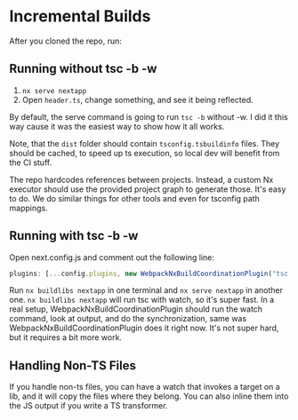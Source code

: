# Incremental Builds

After you cloned the repo, run:

## Running without tsc -b -w

1. `nx serve nextapp`
2. Open `header.ts`, change something, and see it being reflected.

By default, the serve command is going to run `tsc -b` without -w. I did it this way cause it was the easiest way to show how it all works.

Note, that the `dist` folder should contain `tsconfig.tsbuildinfo` files. They should be cached, to speed up ts execution, so local dev will benefit from the CI stuff.

The repo hardcodes references between projects. Instead, a custom Nx executor should use the provided project graph to generate those. It's easy to do. We do similar things for other tools and even for tsconfig path mappings.

## Running with tsc -b -w

Open next.config.js and comment out the following line:

```js
plugins: [...config.plugins, new WebpackNxBuildCoordinationPlugin("tsc -b apps/nextapp/tsconfig.json", "libs")],
```

Run `nx buildlibs nextapp` in one terminal and `nx serve nextapp` in another one. `nx buildlibs nextapp` will run tsc with watch, so it's super fast. In a real setup, WebpackNxBuildCoordinationPlugin should run the watch command, look at output, and do the synchronization, same was WebpackNxBuildCoordinationPlugin does it right now. It's not super hard, but it requires a bit more work.

## Handling Non-TS Files

If you handle non-ts files, you can have a watch that invokes a target on a lib, and it will copy the files where they belong. You can also inline them into the JS output if you write a TS transformer.
